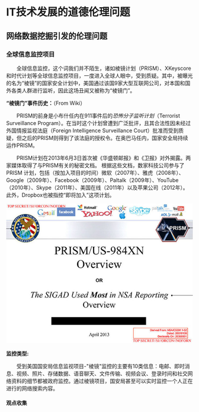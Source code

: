 # IT技术发展的道德伦理问题

## 网络数据挖掘引发的伦理问题

### 全球信息监控项目

　　全球信息监控，这个词我们并不陌生，诸如棱镜计划（PRISM）、XKeyscore 和时代计划等全球信息监控项目，一度进入全球人眼中，受到质疑。其中，被曝光的名为“棱镜”的国家安全计划中，美国通过该国9家大型互联网公司，对本国和国外各类人群进行监听，因此这场丑闻又被称为“棱镜门”。

**“棱镜门”事件历史：**（From Wiki）

　　PRISM的前身是小布什任内在911事件后的*恐怖分子监听计划*（Terrorist Surveillance Program）。在当时这个计划曾遭到广泛批评，且其合法性因未经过外国情报监视法庭（Foreign Intelligence Surveillance Court）批准而受到质疑，但之后的PRISM则得到了该法庭的授权令。在奥巴马任内，国家安全局持续运作PRISM。

　　PRISM计划在2013年6月3日首次被《华盛顿邮报》和《卫报》对外揭露。两家媒体取得了与PRISM有关的秘密文档。 根据这些文档，数家科技公司参与了PRISM 计划，包括（按加入项目的时间）微软（2007年）、雅虎（2008年）、Google（2009年）、Facebook（2009年）、Paltalk（2009年）、YouTube（2010年）、Skype（2011年）、美国在线（2011年）以及苹果公司（2012年）。此外，Dropbox也被指控“即将加入”这项计划。

![](images\Cover_slide_of_PRISM.jpg)

**监控类型:**

　　受到美国国安局信息监视项目-"棱镜"监控的主要有10类信息：电邮、即时消息、视频、照片、存储数据、语音聊天、文件传输、视频会议、登录时间和社交网络资料的细节都被政府监控。通过棱镜项目，国安局甚至可以实时监控一个人正在进行的网络搜索内容。


#### 

#### 观点收集

